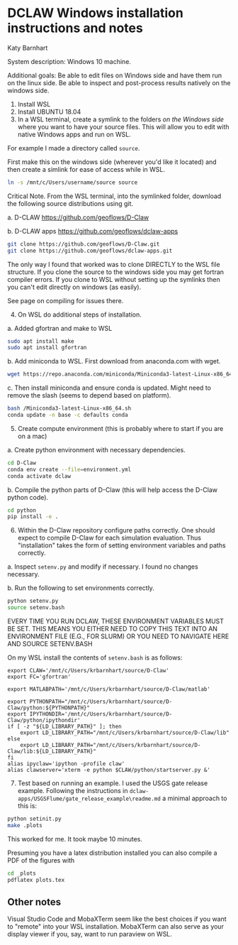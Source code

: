 # DCLAW Windows installation instructions and notes
Katy Barnhart

System description: Windows 10 machine.

Additional goals: Be able to edit files on Windows side and have them run on the linux side. Be able to inspect and post-process results natively on the windows side.

1. Install WSL
2. Install UBUNTU 18.04
3. In a WSL terminal, create a symlink to the folders _on the Windows side_ where you want to have your source files. This will allow you to edit with native Windows apps and run on WSL.

  For example I made a directory called `source`.

  First make this on the windows side (wherever you'd like it located) and then create a simlink for ease of access while in WSL.

  ```bash
  ln -s /mnt/c/Users/username/source source
  ```

  Critical Note. From the WSL terminal, into the symlinked folder, download the following source distributions using git.

  a. D-CLAW https://github.com/geoflows/D-Claw

  b. D-CLAW apps https://github.com/geoflows/dclaw-apps

  ```bash
  git clone https://github.com/geoflows/D-Claw.git
  git clone https://github.com/geoflows/dclaw-apps.git
  ```

  The only way I found that worked was to clone DIRECTLY to the WSL file structure. If you clone the source to the windows side you may get fortran compiler errors. If you clone to WSL without setting up the symlinks then you can't edit directly on windows (as easily).

  See page on compiling for issues there.

4. On WSL do additional steps of installation.

  a. Added gfortran and make to WSL
  ```bash
  sudo apt install make
  sudo apt install gfortran
  ```

  b. Add miniconda to WSL. First download from anaconda.com with wget.
  ```bash
  wget https://repo.anaconda.com/miniconda/Miniconda3-latest-Linux-x86_64.sh
  ```

  c. Then install miniconda and ensure conda is updated. Might need to remove the slash (seems to depend based on platform).
  ```bash
  bash /Miniconda3-latest-Linux-x86_64.sh
  conda update -n base -c defaults conda
  ```

5. Create compute environment (this is probably where to start if you are on a mac)

  a. Create python environment with necessary dependencies.
  ```bash
  cd D-Claw
  conda env create --file=environment.yml
  conda activate dclaw
  ```

  b. Compile the python parts of D-Claw (this will help access the D-Claw python code).

  ```bash
  cd python
  pip install -e .
  ```

6. Within the D-Claw repository configure paths correctly. One should expect to compile D-Claw for each simulation evaluation. Thus "installation" takes the form of setting environment variables and paths correctly.

  a. Inspect `setenv.py` and modify if necessary. I found no changes necessary.

  b. Run the following to set environments correctly.

  ```bash
  python setenv.py
  source setenv.bash
  ```


  EVERY TIME YOU RUN DCLAW, THESE ENVIRONMENT VARIABLES MUST BE SET. THIS MEANS YOU EITHER NEED TO COPY THIS TEXT INTO AN ENVIRONMENT FILE (E.G., FOR SLURM) OR YOU NEED TO NAVIGATE HERE AND SOURCE SETENV.BASH


  On my WSL install the contents of `setenv.bash` is as follows:
  ```
  export CLAW='/mnt/c/Users/krbarnhart/source/D-Claw'
  export FC='gfortran'

  export MATLABPATH='/mnt/c/Users/krbarnhart/source/D-Claw/matlab'

  export PYTHONPATH="/mnt/c/Users/krbarnhart/source/D-Claw/python:${PYTHONPATH}"
  export IPYTHONDIR='/mnt/c/Users/krbarnhart/source/D-Claw/python/ipythondir'
  if [ -z "${LD_LIBRARY_PATH}" ]; then
      export LD_LIBRARY_PATH="/mnt/c/Users/krbarnhart/source/D-Claw/lib"
  else
      export LD_LIBRARY_PATH="/mnt/c/Users/krbarnhart/source/D-Claw/lib:${LD_LIBRARY_PATH}"
  fi
  alias ipyclaw='ipython -profile claw'
  alias clawserver='xterm -e python $CLAW/python/startserver.py &'
```

7. Test based on running an example. I used the USGS gate release example. Following the instructions in  ``dclaw-apps/USGSFlume/gate_release_example\readme.md`` a minimal approach to this is:

  ```bash
  python setinit.py
  make .plots
  ```

  This worked for me. It took maybe 10 minutes.

  Presuming you have a latex distribution installed you can also compile a PDF of the figures with

  ```bash
  cd _plots
  pdflatex plots.tex
  ```

## Other notes

Visual Studio Code and MobaXTerm seem like the best choices if you want to "remote" into your WSL installation. MobaXTerm can also serve as your display viewer if you, say, want to run paraview on WSL.

